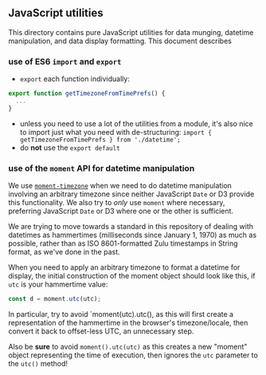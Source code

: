 ## JavaScript utilities

This directory contains pure JavaScript utilities for data munging, datetime manipulation, and data display formatting. This document describes 

### use of ES6 `import` and `export`

- `export` each function individually:
```JavaScript
export function getTimezoneFromTimePrefs() {
  ...
}
```
- unless you need to use a lot of the utilities from a module, it's also nice to import just what you need with de-structuring: `import { getTimezoneFromTimePrefs } from './datetime';`
- do **not** use the `export default`

### use of the `moment` API for datetime manipulation

We use [`moment-timezone`](http://momentjs.com/timezone/) when we need to do datetime manipulation involving an arbitrary timezone since neither JavaScript `Date` or D3 provide this functionality. We also try to *only* use `moment` where necessary, preferring JavaScript `Date` or D3 where one or the other is sufficient.

We are trying to move towards a standard in this repository of dealing with datetimes as hammertimes (milliseconds since January 1, 1970) as much as possible, rather than as ISO 8601-formatted Zulu timestamps in String format, as we've done in the past.

When you need to apply an arbitrary timezone to format a datetime for display, the initial construction of the moment object should look like this, if `utc` is your hammertime value:

```JavaScript
const d = moment.utc(utc);
```

In particular, try to avoid `moment(utc).utc(), as this will first create a representation of the hammertime in the browser's timezone/locale, then convert it back to offset-less UTC, an unnecessary step.

Also be **sure** to avoid `moment().utc(utc)` as this creates a new "moment" object representing the time of execution, then ignores the `utc` parameter to the `utc()` method!
